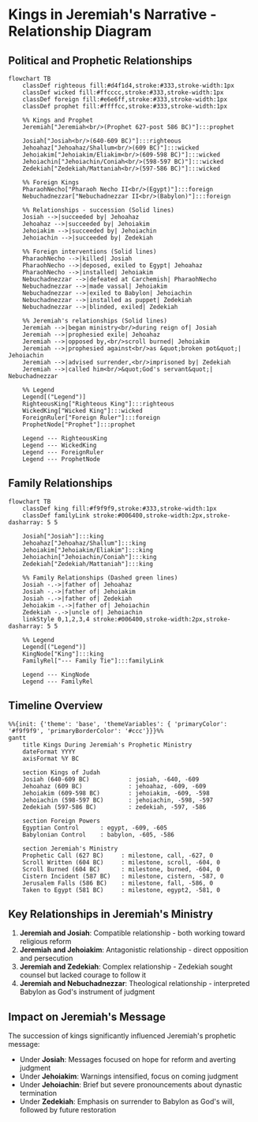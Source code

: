 # Kings in Jeremiah's Narrative - Relationship Diagram

## Political and Prophetic Relationships

```mermaid
flowchart TB
    classDef righteous fill:#d4f1d4,stroke:#333,stroke-width:1px
    classDef wicked fill:#ffcccc,stroke:#333,stroke-width:1px
    classDef foreign fill:#e6e6ff,stroke:#333,stroke-width:1px
    classDef prophet fill:#ffffcc,stroke:#333,stroke-width:1px
    
    %% Kings and Prophet
    Jeremiah["Jeremiah<br/>(Prophet 627-post 586 BC)"]:::prophet
    
    Josiah["Josiah<br/>(640-609 BC)"]:::righteous
    Jehoahaz["Jehoahaz/Shallum<br/>(609 BC)"]:::wicked
    Jehoiakim["Jehoiakim/Eliakim<br/>(609-598 BC)"]:::wicked
    Jehoiachin["Jehoiachin/Coniah<br/>(598-597 BC)"]:::wicked
    Zedekiah["Zedekiah/Mattaniah<br/>(597-586 BC)"]:::wicked
    
    %% Foreign Kings
    PharaohNecho["Pharaoh Necho II<br/>(Egypt)"]:::foreign
    Nebuchadnezzar["Nebuchadnezzar II<br/>(Babylon)"]:::foreign
    
    %% Relationships - succession (Solid lines)
    Josiah -->|succeeded by| Jehoahaz
    Jehoahaz -->|succeeded by| Jehoiakim
    Jehoiakim -->|succeeded by| Jehoiachin
    Jehoiachin -->|succeeded by| Zedekiah
    
    %% Foreign interventions (Solid lines)
    PharaohNecho -->|killed| Josiah
    PharaohNecho -->|deposed, exiled to Egypt| Jehoahaz
    PharaohNecho -->|installed| Jehoiakim
    Nebuchadnezzar -->|defeated at Carchemish| PharaohNecho
    Nebuchadnezzar -->|made vassal| Jehoiakim
    Nebuchadnezzar -->|exiled to Babylon| Jehoiachin
    Nebuchadnezzar -->|installed as puppet| Zedekiah
    Nebuchadnezzar -->|blinded, exiled| Zedekiah
    
    %% Jeremiah's relationships (Solid lines)
    Jeremiah -->|began ministry<br/>during reign of| Josiah
    Jeremiah -->|prophesied exile| Jehoahaz
    Jeremiah -->|opposed by,<br/>scroll burned| Jehoiakim
    Jeremiah -->|prophesied against<br/>as &quot;broken pot&quot;| Jehoiachin
    Jeremiah -->|advised surrender,<br/>imprisoned by| Zedekiah
    Jeremiah -->|called him<br/>&quot;God's servant&quot;| Nebuchadnezzar
    
    %% Legend
    Legend[("Legend")]
    RighteousKing["Righteous King"]:::righteous
    WickedKing["Wicked King"]:::wicked
    ForeignRuler["Foreign Ruler"]:::foreign
    ProphetNode["Prophet"]:::prophet
    
    Legend --- RighteousKing
    Legend --- WickedKing
    Legend --- ForeignRuler
    Legend --- ProphetNode
```

## Family Relationships

```mermaid
flowchart TB
    classDef king fill:#f9f9f9,stroke:#333,stroke-width:1px
    classDef familyLink stroke:#006400,stroke-width:2px,stroke-dasharray: 5 5

    Josiah["Josiah"]:::king
    Jehoahaz["Jehoahaz/Shallum"]:::king
    Jehoiakim["Jehoiakim/Eliakim"]:::king
    Jehoiachin["Jehoiachin/Coniah"]:::king
    Zedekiah["Zedekiah/Mattaniah"]:::king

    %% Family Relationships (Dashed green lines)
    Josiah -.->|father of| Jehoahaz
    Josiah -.->|father of| Jehoiakim
    Josiah -.->|father of| Zedekiah
    Jehoiakim -.->|father of| Jehoiachin
    Zedekiah -.->|uncle of| Jehoiachin
    linkStyle 0,1,2,3,4 stroke:#006400,stroke-width:2px,stroke-dasharray: 5 5

    %% Legend
    Legend[("Legend")]
    KingNode["King"]:::king
    FamilyRel["--- Family Tie"]:::familyLink

    Legend --- KingNode
    Legend --- FamilyRel
```

## Timeline Overview

```mermaid
%%{init: {'theme': 'base', 'themeVariables': { 'primaryColor': '#f9f9f9', 'primaryBorderColor': '#ccc'}}}%%
gantt
    title Kings During Jeremiah's Prophetic Ministry
    dateFormat YYYY
    axisFormat %Y BC
    
    section Kings of Judah
    Josiah (640-609 BC)           : josiah, -640, -609
    Jehoahaz (609 BC)             : jehoahaz, -609, -609
    Jehoiakim (609-598 BC)        : jehoiakim, -609, -598
    Jehoiachin (598-597 BC)       : jehoiachin, -598, -597
    Zedekiah (597-586 BC)         : zedekiah, -597, -586
    
    section Foreign Powers
    Egyptian Control      : egypt, -609, -605
    Babylonian Control    : babylon, -605, -586
    
    section Jeremiah's Ministry
    Prophetic Call (627 BC)     : milestone, call, -627, 0
    Scroll Written (604 BC)     : milestone, scroll, -604, 0
    Scroll Burned (604 BC)      : milestone, burned, -604, 0
    Cistern Incident (587 BC)   : milestone, cistern, -587, 0
    Jerusalem Falls (586 BC)    : milestone, fall, -586, 0
    Taken to Egypt (581 BC)     : milestone, egypt2, -581, 0
```

## Key Relationships in Jeremiah's Ministry

1. **Jeremiah and Josiah**: Compatible relationship - both working toward religious reform
2. **Jeremiah and Jehoiakim**: Antagonistic relationship - direct opposition and persecution
3. **Jeremiah and Zedekiah**: Complex relationship - Zedekiah sought counsel but lacked courage to follow it
4. **Jeremiah and Nebuchadnezzar**: Theological relationship - interpreted Babylon as God's instrument of judgment

## Impact on Jeremiah's Message

The succession of kings significantly influenced Jeremiah's prophetic message:

- Under **Josiah**: Messages focused on hope for reform and averting judgment
- Under **Jehoiakim**: Warnings intensified, focus on coming judgment
- Under **Jehoiachin**: Brief but severe pronouncements about dynastic termination
- Under **Zedekiah**: Emphasis on surrender to Babylon as God's will, followed by future restoration